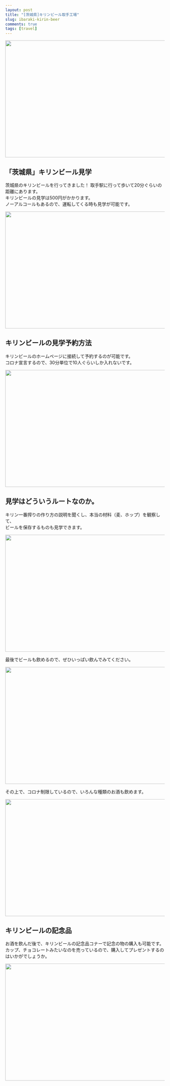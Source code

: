 ```yaml
---
layout: post
title: "[茨城県]キリンビール取手工場"
slug: ibaraki-kirin-beer
comments: true
tags: [travel]
---
```


<img src="https://drive.google.com/uc?export=view&id=1o8o-3djlrVHJ9Bqh1N3y_mnTBiRpLDZm"  width="700" height="370">

## 「茨城県」キリンビール見学
茨城県のキリンビールを行ってきました！
取手駅に行って歩いて20分ぐらいの距離にあります。  
キリンビールの見学は500円がかかります。  
ノーアルコールもあるので、運転してくる時も見学が可能です。  

<img src="https://drive.google.com/uc?export=view&id=1gwKm1kTm7alEk3QJw0a5Z11A8VgMemHE"  width="700" height="370">

## キリンビールの見学予約方法
キリンビールのホームページに接続して予約するのが可能です。  
コロナ宣言するので、30分単位で10人ぐらいしか入れないです。  

<img src="https://drive.google.com/uc?export=view&id=1J3CdWUq1e2GUGsslLC-UkJ0qqhOuoMV7"  width="700" height="370">

## 見学はどういうルートなのか。
キリン一番搾りの作り方の説明を聞くし、本当の材料（麦、ホップ）を観察して、  
ビールを保存するものも見学できます。  

<img src="https://drive.google.com/uc?export=view&id=1J3CdWUq1e2GUGsslLC-UkJ0qqhOuoMV7"  width="700" height="370">

最後でビールも飲めるので、ぜひいっぱい飲んでみてください。  

<img src="https://drive.google.com/uc?export=view&id=1hIJsL1lq2a3S-0JMNX4nrhNOamUkSEnb"  width="700" height="370">

その上で、コロナ制限しているので、いろんな種類のお酒も飲めます。 

<img src="https://drive.google.com/uc?export=view&id=1KVjQwTpyEXzCmg2fy8OEpn2_XeuR4vVW"  width="700" height="370">

  
## キリンビールの記念品
お酒を飲んだ後で、キリンビールの記念品コナーで記念の物の購入も可能です。  
カップ、チョコレートみたいなのを売っているので、購入してプレゼントするのはいかがでしょうか。  

<img src="https://drive.google.com/uc?export=view&id=19-W26HaiZQ73F-4AapMKe-8JmvkICSfY"  width="700" height="370">